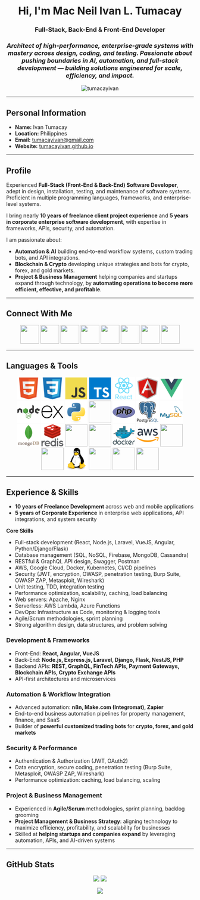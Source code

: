 <h1 align="center">Hi, I'm Mac Neil Ivan L. Tumacay</h1>
<h3 align="center">Full-Stack, Back-End & Front-End Developer</h3>

<h3 align="center">
  <em align="center">Architect of high-performance, enterprise-grade systems with mastery across design, coding, and testing. Passionate about pushing boundaries in AI, automation, and full-stack development — building solutions engineered for scale, efficiency, and impact.</em>
</h3>

<p align="center">
  <img src="https://komarev.com/ghpvc/?username=tumacayivan&label=Profile%20views&color=0e75b6&style=flat" alt="tumacayivan" />
</p>

---

## Personal Information
- **Name:** Ivan Tumacay  
- **Location:** Philippines  
- **Email:** tumacayivan@gmail.com  
- **Website:** [tumacayivan.github.io](https://tumacayivan.github.io)  

---

## Profile
Experienced **Full-Stack (Front-End & Back-End) Software Developer**, adept in design, installation, testing, and maintenance of software systems.  
Proficient in multiple programming languages, frameworks, and enterprise-level systems.  

I bring nearly **10 years of freelance client project experience** and **5 years in corporate enterprise software development**, with expertise in frameworks, APIs, security, and automation.  

I am passionate about:  
- **Automation & AI** building end-to-end workflow systems, custom trading bots, and API integrations.  
- **Blockchain & Crypto** developing unique strategies and bots for crypto, forex, and gold markets.  
- **Project & Business Management** helping companies and startups expand through technology, by **automating operations to become more efficient, effective, and profitable**.  


---

## Connect With Me
<div align="center">
  <a href="https://github.com/tumacayivan" target="blank"><img src="https://cdn.jsdelivr.net/gh/devicons/devicon/icons/github/github-original.svg" height="50" width="50"/></a>
  <a href="https://linkedin.com/in/ivan-tumacay" target="blank"><img src="https://raw.githubusercontent.com/rahuldkjain/github-profile-readme-generator/master/src/images/icons/Social/linked-in-alt.svg" height="50" width="50"/></a>
  <a href="https://twitter.com/" target="blank"><img src="https://raw.githubusercontent.com/rahuldkjain/github-profile-readme-generator/master/src/images/icons/Social/twitter.svg" height="50" width="50"/></a>
  <a href="https://facebook.com/" target="blank"><img src="https://raw.githubusercontent.com/rahuldkjain/github-profile-readme-generator/master/src/images/icons/Social/facebook.svg" height="50" width="50"/></a>
  <a href="https://instagram.com/" target="blank"><img src="https://raw.githubusercontent.com/rahuldkjain/github-profile-readme-generator/master/src/images/icons/Social/instagram.svg" height="50" width="50"/></a>
  <a href="https://youtube.com/" target="blank"><img src="https://raw.githubusercontent.com/rahuldkjain/github-profile-readme-generator/master/src/images/icons/Social/youtube.svg" height="50" width="50"/></a>
  <a href="mailto:tumacayivan@gmail.com" target="blank"><img src="https://cdn-icons-png.flaticon.com/512/732/732200.png" height="50" width="50"/></a>
  <a href="https://tumacayivan.github.io" target="blank"><img src="https://cdn-icons-png.flaticon.com/512/841/841364.png" height="50" width="50"/></a>
</div>

---

## Languages & Tools
<div align="center">
  <img src="https://raw.githubusercontent.com/devicons/devicon/master/icons/html5/html5-original.svg" height="60" width="60"/>
  <img src="https://raw.githubusercontent.com/devicons/devicon/master/icons/css3/css3-original.svg" height="60" width="60"/>
  <img src="https://raw.githubusercontent.com/devicons/devicon/master/icons/javascript/javascript-original.svg" height="60" width="60"/>
  <img src="https://raw.githubusercontent.com/devicons/devicon/master/icons/typescript/typescript-original.svg" height="60" width="60"/>
  <img src="https://raw.githubusercontent.com/devicons/devicon/master/icons/react/react-original-wordmark.svg" height="60" width="60"/>
  <img src="https://raw.githubusercontent.com/devicons/devicon/master/icons/angularjs/angularjs-original.svg" height="60" width="60"/>
  <img src="https://raw.githubusercontent.com/devicons/devicon/master/icons/vuejs/vuejs-original.svg" height="60" width="60"/>
  <img src="https://raw.githubusercontent.com/devicons/devicon/master/icons/nodejs/nodejs-original-wordmark.svg" height="60" width="60"/>
  <img src="https://raw.githubusercontent.com/devicons/devicon/master/icons/express/express-original.svg" height="60" width="60"/>
  <img src="https://raw.githubusercontent.com/devicons/devicon/master/icons/python/python-original.svg" height="60" width="60"/>
  <img src="https://cdn.worldvectorlogo.com/logos/django.svg" height="60" width="60"/>
  <!-- <img src="https://www.vectorlogo.zone/logos/pocoo_flask/pocoo_flask-icon.svg" height="60" width="60"/> -->
  <img src="https://raw.githubusercontent.com/devicons/devicon/master/icons/php/php-original.svg" height="60" width="60"/>
  <!-- <img src="https://raw.githubusercontent.com/devicons/devicon/master/icons/laravel/laravel-plain-wordmark.svg" height="60" width="60"/> -->
  <img src="https://raw.githubusercontent.com/devicons/devicon/master/icons/postgresql/postgresql-original-wordmark.svg" height="60" width="60"/>
  <img src="https://raw.githubusercontent.com/devicons/devicon/master/icons/mysql/mysql-original-wordmark.svg" height="60" width="60"/>
  <img src="https://raw.githubusercontent.com/devicons/devicon/master/icons/mongodb/mongodb-original-wordmark.svg" height="60" width="60"/>
  <img src="https://raw.githubusercontent.com/devicons/devicon/master/icons/redis/redis-original-wordmark.svg" height="60" width="60"/>
  <img src="https://www.vectorlogo.zone/logos/graphql/graphql-icon.svg" height="60" width="60"/>
  <img src="https://www.vectorlogo.zone/logos/getpostman/getpostman-icon.svg" height="60" width="60"/>
  <img src="https://raw.githubusercontent.com/devicons/devicon/master/icons/docker/docker-original-wordmark.svg" height="60" width="60"/>
  <!-- <img src="https://cdn.worldvectorlogo.com/logos/kubernetes.svg" height="60" width="60"/> -->
  <img src="https://raw.githubusercontent.com/devicons/devicon/master/icons/amazonwebservices/amazonwebservices-original-wordmark.svg" height="60" width="60"/>
  <img src="https://www.vectorlogo.zone/logos/google_cloud/google_cloud-icon.svg" height="60" width="60"/>
  <img src="https://www.vectorlogo.zone/logos/firebase/firebase-icon.svg" height="60" width="60"/>
  <img src="https://raw.githubusercontent.com/devicons/devicon/master/icons/linux/linux-original.svg" height="60" width="60"/>
  <img src="https://www.vectorlogo.zone/logos/gnu_bash/gnu_bash-icon.svg" height="60" width="60"/>
  <img src="https://www.vectorlogo.zone/logos/git-scm/git-scm-icon.svg" height="60" width="60"/>
  <img src="https://www.vectorlogo.zone/logos/figma/figma-icon.svg" height="60" width="60"/>
</div>

---

## Experience & Skills
- **10 years of Freelance Development** across web and mobile applications  
- **5 years of Corporate Experience** in enterprise web applications, API integrations, and system security  

**Core Skills**
- Full-stack development (React, Node.js, Laravel, VueJS, Angular, Python/Django/Flask)  
- Database management (SQL, NoSQL, Firebase, MongoDB, Cassandra)  
- RESTful & GraphQL API design, Swagger, Postman  
- AWS, Google Cloud, Docker, Kubernetes, CI/CD pipelines  
- Security (JWT, encryption, OWASP, penetration testing, Burp Suite, OWASP ZAP, Metasploit, Wireshark)  
- Unit testing, TDD, integration testing  
- Performance optimization, scalability, caching, load balancing  
- Web servers: Apache, Nginx  
- Serverless: AWS Lambda, Azure Functions  
- DevOps: Infrastructure as Code, monitoring & logging tools  
- Agile/Scrum methodologies, sprint planning  
- Strong algorithm design, data structures, and problem solving  

### Development & Frameworks
- Front-End: **React, Angular, VueJS**  
- Back-End: **Node.js, Express.js, Laravel, Django, Flask, NestJS, PHP**  
- Backend APIs: **REST, GraphQL, FinTech APIs, Payment Gateways, Blockchain APIs, Crypto Exchange APIs**  
- API-first architectures and microservices  

### Automation & Workflow Integration
- Advanced automation: **n8n, Make.com (Integromat), Zapier**  
- End-to-end business automation pipelines for property management, finance, and SaaS  
- Builder of **powerful customized trading bots** for **crypto, forex, and gold markets**  

### Security & Performance
- Authentication & Authorization (JWT, OAuth2)  
- Data encryption, secure coding, penetration testing (Burp Suite, Metasploit, OWASP ZAP, Wireshark)  
- Performance optimization: caching, load balancing, scaling  

### Project & Business Management
- Experienced in **Agile/Scrum** methodologies, sprint planning, backlog grooming  
- **Project Management & Business Strategy**: aligning technology to maximize efficiency, profitability, and scalability for businesses  
- Skilled at **helping startups and companies expand** by leveraging automation, APIs, and AI-driven systems  

---

## GitHub Stats
<p align="center">
  <img src="https://github-readme-stats.vercel.app/api?username=tumacayivan&show_icons=true&theme=default" height="180"/>
  <img src="https://github-readme-stats.vercel.app/api/top-langs?username=tumacayivan&show_icons=true&locale=en&layout=compact&theme=default" height="180"/>
</p>

<p align="center">
  <img src="https://github-readme-streak-stats.herokuapp.com/?user=tumacayivan&theme=default"/>
</p>
